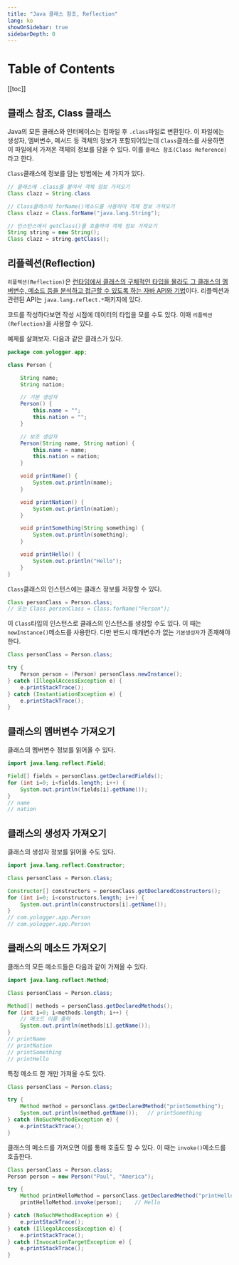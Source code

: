 ```yaml
---
title: "Java 클래스 참조, Reflection"
lang: ko
showOnSidebar: true
sidebarDepth: 0
---
```


# Table of Contents
[[toc]]

## 클래스 참조, Class 클래스
Java의 모든 클래스와 인터페이스는 컴파일 후 `.class`파일로 변환된다. 이 파일에는 생성자, 멤버변수, 메서드 등 객체의 정보가 포함되어있는데 `Class`클래스를 사용하면 이 파일에서 가져온 객체의 정보를 담을 수 있다. 이를 `클래스 참조(Class Reference)`라고 한다.

`Class`클래스에 정보를 담는 방법에는 세 가지가 있다. 
``` java
// 클래스에 .class를 붙여서 객체 정보 가져오기
Class clazz = String.class
```
``` java
// Class클래스의 forName()메소드를 사용하여 객체 정보 가져오기
Class clazz = Class.forName("java.lang.String");
```
``` java
// 인스턴스에서 getClass()를 호출하여 객체 정보 가져오기
String string = new String();
Class clazz = string.getClass();
```

## 리플렉션(Reflection)
`리플렉션(Reflection)`은 <u>런타임에서 클래스의 구체적인 타입을 몰라도 그 클래스의 멤버변수, 메소드 등을 분석하고 접근할 수 있도록 하는 자바 API와 기법</u>이다. 리플렉션과 관련된 API는 `java.lang.reflect.*`패키지에 있다.

코드를 작성하다보면 작성 시점에 데이터의 타입을 모를 수도 있다. 이때 `리플렉션(Reflection)`을 사용할 수 있다. 

예제를 살펴보자. 다음과 같은 클래스가 있다.
``` java
package com.yologger.app;

class Person {

    String name;
    String nation;

    // 기본 생성자
    Person() {
        this.name = "";
        this.nation = "";
    }

    // 보조 생성자
    Person(String name, String nation) {
        this.name = name;
        this.nation = nation;
    }

    void printName() {
        System.out.println(name);
    }

    void printNation() {
        System.out.println(nation);
    }

    void printSomething(String something) {
        System.out.println(something);
    }

    void printHello() {
        System.out.println("Hello");
    }
}
```
`Class`클래스의 인스턴스에는 클래스 정보를 저장할 수 있다.
``` java
Class personClass = Person.class;
// 또는 Class personClass = Class.forName("Person");
```
이 `Class`타입의 인스턴스로 클래스의 인스턴스를 생성할 수도 있다. 이 때는 `newInstance()`메소드를 사용한다. 다만 반드시 매개변수가 없는 `기본생성자`가 존재해야 한다.
``` java
Class personClass = Person.class;

try {
    Person person = (Person) personClass.newInstance();
} catch (IllegalAccessException e) {
    e.printStackTrace();
} catch (InstantiationException e) {
    e.printStackTrace();
}
```
## 클래스의 멤버변수 가져오기
클래스의 멤버변수 정보를 읽어올 수 있다.
``` java
import java.lang.reflect.Field;

Field[] fields = personClass.getDeclaredFields();
for (int i=0; i<fields.length; i++) {
    System.out.println(fields[i].getName());
}
// name
// nation
```
## 클래스의 생성자 가져오기
클래스의 생성자 정보를 읽어올 수도 있다.
``` java
import java.lang.reflect.Constructor;

Class personClass = Person.class;

Constructor[] constructors = personClass.getDeclaredConstructors();
for (int i=0; i<constructors.length; i++) {
    System.out.println(constructors[i].getName());
}
// com.yologger.app.Person
// com.yologger.app.Person
```
## 클래스의 메소드 가져오기
클래스의 모든 메소드들은 다음과 같이 가져올 수 있다.
``` java
import java.lang.reflect.Method;

Class personClass = Person.class;

Method[] methods = personClass.getDeclaredMethods();
for (int i=0; i<methods.length; i++) {
    // 메소드 이름 출력
    System.out.println(methods[i].getName());
}
// printName
// printNation
// printSomething
// printHello
```
특정 메소드 한 개만 가져올 수도 있다.
``` java
Class personClass = Person.class;

try {
    Method method = personClass.getDeclaredMethod("printSomething");
    System.out.println(method.getName());   // printSomething
} catch (NoSuchMethodException e) {
    e.printStackTrace();
}
```

클래스의 메소드를 가져오면 이를 통해 호출도 할 수 있다. 이 때는 `invoke()`메소드를 호출한다.
``` java
Class personClass = Person.class;
Person person = new Person("Paul", "America");

try {
    Method printHelloMethod = personClass.getDeclaredMethod("printHello");
    printHelloMethod.invoke(person);    // Hello

} catch (NoSuchMethodException e) {
    e.printStackTrace();
} catch (IllegalAccessException e) {
    e.printStackTrace();
} catch (InvocationTargetException e) {
    e.printStackTrace();
}
```